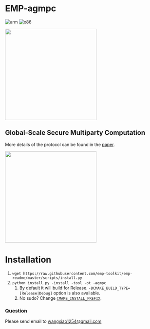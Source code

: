 # EMP-agmpc 
![arm](https://github.com/emp-toolkit/emp-agmpc/workflows/arm/badge.svg)
![x86](https://github.com/emp-toolkit/emp-agmpc/workflows/x86/badge.svg)

<img src="https://raw.githubusercontent.com/emp-toolkit/emp-readme/master/art/logo-full.jpg" width=300px/>

## Global-Scale Secure Multiparty Computation

More details of the protocol can be found in the [paper](https://eprint.iacr.org/2017/189).

<img src="https://raw.githubusercontent.com/emp-toolkit/emp-readme/master/art/logo-full.jpg" width=300px/>


# Installation
1. `wget https://raw.githubusercontent.com/emp-toolkit/emp-readme/master/scripts/install.py`
2. `python install.py -install -tool -ot -agmpc`
    1. By default it will build for Release. `-DCMAKE_BUILD_TYPE=[Release|Debug]` option is also available.
    2. No sudo? Change [`CMAKE_INSTALL_PREFIX`](https://cmake.org/cmake/help/v2.8.8/cmake.html#variable%3aCMAKE_INSTALL_PREFIX).


### Question
Please send email to wangxiao1254@gmail.com

